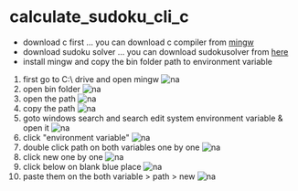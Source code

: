 # calculate_sudoku_cli_c
- download c first ... you can download c compiler from [mingw](https://www.mingw-w64.org/downloads/)
- download sudoku solver ... you can download sudokusolver from [here](https://github.com/mdibrahim1809/calculate_sudoku_cli_c/archive/refs/heads/main.zip)
- install mingw and copy the bin folder path to environment variable
1. first go to C:\ drive and open mingw
![na](https://github.com/mdibrahim1809/calculate_sudoku_cli_c/blob/main/Screenshot%202024-08-27%20234412.png)
2. open bin folder
![na](https://github.com/mdibrahim1809/calculate_sudoku_cli_c/blob/main/Screenshot%202024-08-27%20234420.png)
3. open the path
![na](https://github.com/mdibrahim1809/calculate_sudoku_cli_c/blob/main/Screenshot%202024-08-27%20234428.png)
4. copy the path
![na](https://github.com/mdibrahim1809/calculate_sudoku_cli_c/blob/main/Screenshot%202024-08-27%20234432.png)
5. goto windows search and search edit system environment variable & open it
![na](https://github.com/mdibrahim1809/calculate_sudoku_cli_c/blob/main/Screenshot%202024-08-27%20234053.png)
6. click "environment variable"
![na](https://github.com/mdibrahim1809/calculate_sudoku_cli_c/blob/main/Screenshot%202024-08-27%20234109.png)
7. double click path on both variables one by one
![na](https://github.com/mdibrahim1809/calculate_sudoku_cli_c/blob/main/Screenshot%202024-08-27%20234234.png)
8. click new one by one
![na](https://github.com/mdibrahim1809/calculate_sudoku_cli_c/blob/main/Screenshot%202024-08-27%20234241.png)
9. click below on blank blue place
![na](https://github.com/mdibrahim1809/calculate_sudoku_cli_c/blob/main/Screenshot%202024-08-27%20234251.png)
10. paste them on the both variable > path > new
![na](https://github.com/mdibrahim1809/calculate_sudoku_cli_c/blob/main/Screenshot%202024-08-27%20234449.png)
